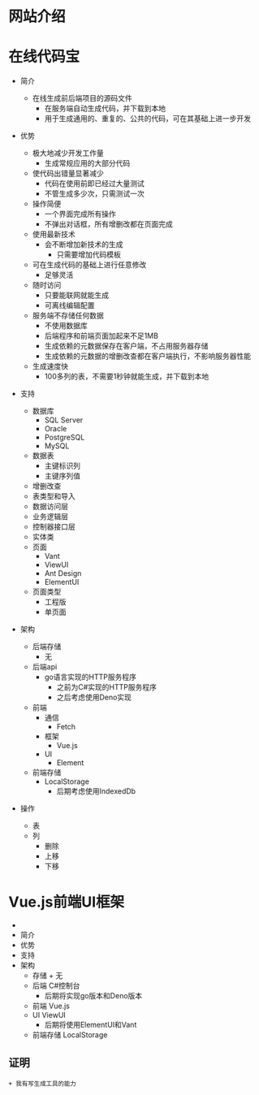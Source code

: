 # 网站介绍
# 在线代码宝
+ 简介
    + 在线生成前后端项目的源码文件
        + 在服务端自动生成代码，并下载到本地
        + 用于生成通用的、重复的、公共的代码，可在其基础上进一步开发
+ 优势
    + 极大地减少开发工作量
        + 生成常规应用的大部分代码
    + 使代码出错量显著减少
        + 代码在使用前即已经过大量测试
        + 不管生成多少次，只需测试一次
    + 操作简便
        + 一个界面完成所有操作
        + 不弹出对话框，所有增删改都在页面完成
    + 使用最新技术
        + 会不断增加新技术的生成
            + 只需要增加代码模板
    + 可在生成代码的基础上进行任意修改
        + 足够灵活
    + 随时访问
        + 只要能联网就能生成
        + 可离线编辑配置 
    + 服务端不存储任何数据
        + 不使用数据库
        + 后端程序和前端页面加起来不足1MB
        + 生成依赖的元数据保存在客户端，不占用服务器存储
        + 生成依赖的元数据的增删改查都在客户端执行，不影响服务器性能
    + 生成速度快
        + 100多列的表，不需要1秒钟就能生成，并下载到本地

+ 支持
    + 数据库
        + SQL Server
        + Oracle
        + PostgreSQL
        + MySQL
    + 数据表
        + 主键标识列
        + 主键序列值    
    + 增删改查
    + 表类型和导入
    + 数据访问层
    + 业务逻辑层
    + 控制器接口层
    + 实体类
    + 页面
        + Vant
        + ViewUI
        + Ant Design
        + ElementUI
    + 页面类型
        + 工程版
        + 单页面        
+ 架构
    + 后端存储 
        +  无
    + 后端api
        + go语言实现的HTTP服务程序
            + 之前为C#实现的HTTP服务程序
            + 之后考虑使用Deno实现
    + 前端
        + 通信 
            + Fetch
        + 框架
            + Vue.js
        + UI    
            + Element
    + 前端存储 
        + LocalStorage
            + 后期考虑使用IndexedDb
+ 操作
    + 表
    + 列
        + 删除
        + 上移
        + 下移
# Vue.js前端UI框架
+ 
+ 简介
+ 优势
+ 支持
+ 架构
    + 存储 +  无
    + 后端 C#控制台
        + 后期将实现go版本和Deno版本
    + 前端 Vue.js
    + UI ViewUI
        + 后期将使用ElementUI和Vant 
    + 前端存储 LocalStorage 
## 证明
    + 我有写生成工具的能力
